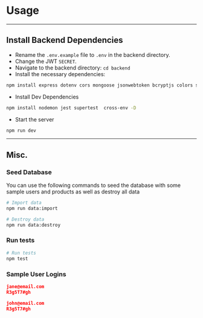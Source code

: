 # Usage

---
## Install Backend Dependencies
   
- Rename the `.env.example` file to `.env` in the backend directory.
- Change the JWT `SECRET`.
- Navigate to the backend directory: `cd backend`
- Install the necessary dependencies:
```sh
npm install express dotenv cors mongoose jsonwebtoken bcryptjs colors swagger-jsdoc swagger-ui-express validator
```
- Install Dev Dependencies
```sh
npm install nodemon jest supertest  cross-env -D
```
- Start the server
```sh
npm run dev
```

---
## Misc.

### Seed Database

You can use the following commands to seed the database with some sample users and products as well as destroy all data

```sh
# Import data
npm run data:import

# Destroy data
npm run data:destroy
```

### Run tests 

```sh
# Run tests 
npm test
```

### Sample User Logins

```json
jane@email.com
R3g5T7#gh

john@email.com
R3g5T7#gh
```
